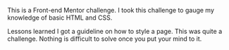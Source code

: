 This is a Front-end Mentor challenge. I took this challenge to gauge my knowledge of basic HTML and CSS.

Lessons learned
I got a guideline on how to style a page. This was quite a challenge.
Nothing is difficult to solve once you put your mind to it.


